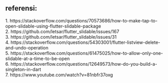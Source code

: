 <h2><b>referensi:</b></h2>
1. https://stackoverflow.com/questions/70573686/how-to-make-tap-to-open-slidable-using-flutter-slidable-package <br>
2. https://github.com/letsar/flutter_slidable/issues/167 <br>
3. https://github.com/letsar/flutter_slidable/issues/31 <br>
4. https://stackoverflow.com/questions/54303001/flutter-listview-delete-and-undo-operation <br>
5. https://stackoverflow.com/questions/61475025/how-to-allow-only-one-slidable-at-a-time-to-be-open <br>
6. https://stackoverflow.com/questions/12649573/how-do-you-build-a-singleton-in-dart <br>
7. https://www.youtube.com/watch?v=81nbfr37oxg <br>
